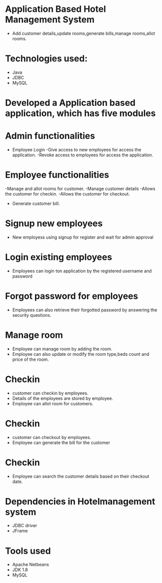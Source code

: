 # Application Based Hotel Management System
-  Add customer details,update rooms,generate bills,manage rooms,allot rooms.

# Technologies used:
- Java
- JDBC
- MySQL

# Developed a Application based application, which has five modules
# Admin functionalities
- Employee Login
-Give access to new employees for access the application.
-Revoke  access to employees for access the application.

# Employee functionalities
-Manage and allot rooms for customer.
-Manage customer details
-Allows the customer for checkin.
-Allows the customer for checkout.
- Generate customer bill.

# Signup new employees
- New employess using signup for register and wait for admin approval

# Login existing employees
- Employees can login ton application by the registered username and password


# Forgot password for employees
- Employees can also retrieve their forgotted password by answering the security questions.

# Manage room 
- Employee can manage room by adding the room.
- Employee can also update or modify the room type,beds count and price of the room.

# Checkin 
- customer can checkin by employees.
- Details of the employees are stored by employee.
- Employee can allot room for customers.

# Checkin 
- customer can checkout by employees.
- Employee can generate the bill for the customer

# Checkin 
- Employee can search the customer details based on their checkout date.
# Dependencies in Hotelmanagement system
- JDBC driver
- JFrame
 
# Tools used
- Apache Netbeans
- JDK 1.8
- MySQL


